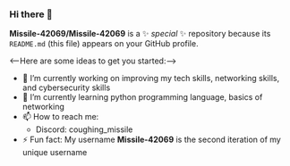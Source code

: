 ### Hi there 👋


**Missile-42069/Missile-42069** is a ✨ _special_ ✨ repository because its `README.md` (this file) appears on your GitHub profile.

<--Here are some ideas to get you started:-->

- 🔭 I’m currently working on improving my tech skills, networking skills, and cybersecurity skills
- 🌱 I’m currently learning python programming language, basics of networking
- 📫 How to reach me:
  - Discord: coughing_missile
- ⚡ Fun fact: My username __Missile-42069__ is the second iteration of my unique username
